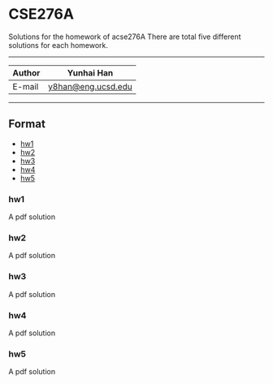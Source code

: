 # CSE276A
Solutions for the homework of acse276A
There are total five different solutions for each homework.

****
	
|Author|Yunhai Han|
|---|---
|E-mail|y8han@eng.ucsd.edu

****
## Format
* [hw1](#hw1)
* [hw2](#hw2)
* [hw3](#hw3)
* [hw4](#hw4)
* [hw5](#hw5)

### hw1
A pdf solution

### hw2
A pdf solution

### hw3
A pdf solution

### hw4
A pdf solution

### hw5
A pdf solution



